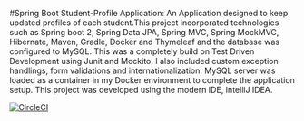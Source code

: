 #Spring Boot Student-Profile Application: An Application designed to keep updated 
profiles of each student.This project incorporated technologies such as Spring boot 2, 
Spring Data JPA, Spring MVC, Spring MockMVC, Hibernate, Maven, Gradle, Docker and Thymeleaf and the database was configured to MySQL. This was a completely build on Test Driven Development using Junit and Mockito. 
I also included custom exception handlings, form validations and internationalization.  MySQL server was loaded as a container in my Docker environment to complete the application setup.
This project was developed using the modern IDE, IntelliJ IDEA.

[![CircleCI](https://circleci.com/gh/abhi-Jith/studentprofileapplication.svg?style=svg)](https://circleci.com/gh/abhi-Jith/studentprofileapplication)